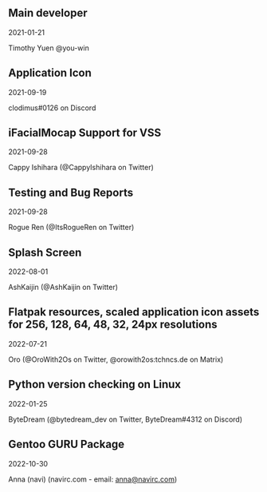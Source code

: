 ## Main developer

2021-01-21

Timothy Yuen @you-win

## Application Icon

2021-09-19

clodimus#0126 on Discord

## iFacialMocap Support for VSS

2021-09-28

Cappy Ishihara (@CappyIshihara on Twitter)

## Testing and Bug Reports

2021-09-28

Rogue Ren (@ItsRogueRen on Twitter)

## Splash Screen

2022-08-01

AshKaijin (@AshKaijin on Twitter)

## Flatpak resources, scaled application icon assets for 256, 128, 64, 48, 32, 24px resolutions

2022-07-21

Oro (@OroWith2Os on Twitter, @orowith2os:tchncs.de on Matrix)

## Python version checking on Linux

2022-01-25

ByteDream (@bytedream_dev on Twitter, ByteDream#4312 on Discord)

## Gentoo GURU Package

2022-10-30

Anna (navi) (navirc.com - email: anna@navirc.com)
